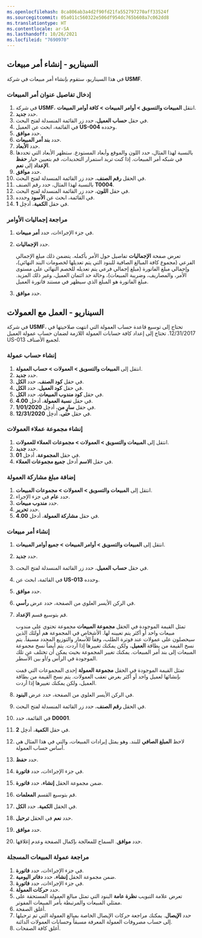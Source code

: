 ```yaml
---
ms.openlocfilehash: 8ca806ab3a4d2f90fd21fa552797270aff33524f
ms.sourcegitcommit: 05a011c560322e506df954dc765b608a7c062dd8
ms.translationtype: HT
ms.contentlocale: ar-SA
ms.lasthandoff: 10/26/2021
ms.locfileid: "7690970"
---
```

## <a name="scenario---create-a-sales-order"></a>السيناريو - إنشاء أمر مبيعات

في هذا السيناريو، ستقوم بإنشاء أمر مبيعات في شركة **USMF**.


 
### <a name="enter-sales-order-header-details"></a>إدخال تفاصيل عنوان أمر المبيعات

1.  في شركة **USMF**، انتقل **المبيعات والتسويق > أوامر المبيعات > كافة أوامر المبيعات**.
2.  حدد **جديد‏‎**.
3.  في حقل **حساب العميل**، حدد زر القائمة المنسدلة لفتح البحث.
4.  في القائمة، ابحث عن العميل **US-004** وحدده.
5.  حدد **موافق**.
6.  حدد **بند أمر المبيعات**.
7.  حدد **الأبعاد**.
8.  بالنسبة لهذا المثال، حدد اللون والموقع وأبعاد المستودع.
    ستظهر الأبعاد التي تحددها في شبكه أمر المبيعات.
    إذا كنت تريد استمرار التحديدات، قم بتعيين خيار **حفظ الإعداد** إلى **نعم**.
9.  حدد **موافق**.
10. في الحقل **رقم الصنف**، حدد زر القائمة المنسدلة لفتح البحث.
11. بالنسبة لهذا المثال، حدد رقم الصنف **T0004**.
12. في حقل **اللون**، حدد زر القائمة المنسدلة لفتح البحث.
13. في القائمة، ابحث عن **الأسود** وحدده.
14. في حقل **الكمية**، أدخِل **1**.

### <a name="review-the-order-totals"></a>مراجعة إجماليات الأوامر

1.  في جزء الإجراءات، حدد **أمر مبيعات**.

2.  حدد **الإجماليات**.

    تعرض صفحة **الإجماليات** تفاصيل حول الأمر بأكمله. يتضمن ذلك مبلغ الإجمالي الفرعي (مجموع كافة المبالغ الصافية للبنود التي يتم تعديلها لخصومات البند النهائي)، وإجمالي مبلغ الفاتورة (مبلغ إجمالي فرعي يتم تعديله للخصم النهائي على مستوى الأمر، والمصاريف، وضريبة المبيعات)، وحالة حد ائتمان العميل، وغير ذلك المزيد.
مبلغ الفاتورة هو المبلغ الذي سيظهر في مستند فاتورة العميل.

3.  حدد **موافق**.

## <a name="scenario---work-with-commissions"></a>السيناريو - العمل مع العمولات
في شركة **USMF**، تحتاج إلى توسيع قاعدة حساب العمولة التي انتهت صلاحيتها في 12/31/2017. تحتاج إلى إعداد كافة حسابات العمولة اللازمة لضمان حساب عمولة العميل US-013 لجميع الأصناف.

### <a name="create-a-commission-calculation"></a>إنشاء حساب عمولة
1. انتقل إلى **المبيعات والتسويق > العمولات > حساب العمولة**.
2. حدد **جديد‏‎**.
3. في حقل **كود الصنف**، حدد **الكل**.
4. في حقل **كود العميل**، حدد **الكل**.
5. في حقل **كود مندوب المبيعات**، حدد **الكل**.
6. في حقل **نسبة العمولة**، أدخل **4.00**.
7. في حقل **سارٍ من**، أدخِل **1/01/2020**.
8. في حقل **حتى**، أدخِل **12/31/2020**.

### <a name="create-a-commission-customer-group"></a>إنشاء مجموعة عملاء العمولات
1. انتقل إلى **المبيعات والتسويق > العمولات > مجموعات العملاء للعمولات**.
2. حدد **جديد‏‎**.
3. في حقل **المجموعة**، أدخل **01**.
4. في حقل **الاسم** أدخل **جميع مجموعات العملاء**.

### <a name="add-commission-share-amount"></a>إضافة مبلغ مشاركة العمولة
1. انتقل إلى **المبيعات والتسويق > العمولات > مجموعات المبيعات**.
2. حدد **عام** في جزء الإجراء.
3. حدد **مندوب مبيعات**.
4. حدد **تحرير**.
5. في حقل **مشاركة العمولة**، أدخل **4.00**.


### <a name="create-a-sales-order"></a>إنشاء أمر مبيعات
1.  انتقل إلى **المبيعات والتسويق > أوامر المبيعات > جميع أوامر المبيعات**.
1.  حدد **جديد‏‎**.
1.  في حقل **حساب العميل**، حدد زر القائمة المنسدلة لفتح البحث.
1.  في القائمة، ابحث عن **US-013** وحدده.
1. حدد **موافق**.
1. في الركن الأيسر العلوي من الصفحة، حدد عرض **رأسي**.
1. قم بتوسيع قسم **الإعداد**.

    تمثل القيمة الموجودة في الحقل **مجموعة المبيعات** مجموعة تحتوي على مندوب مبيعات واحد أو أكثر يتم تعيينه لها. الأشخاص في المجموعة هم أولئك الذين سيحصلون على عمولات عند فوترة الطلب، وفقاً للأسعار والتوزيع المحدد مسبقاً. يتم نسخ القيمة من بطاقة **العميل**، ولكن يمكنك تغييرها إذا أردت. يتم أيضاً نسخ مجموعة المبيعات إلى بند أمر المبيعات. يمكنك تغيير المجموعة بحيث يمكن أن تختلف عن تلك الموجودة في الرأس و/أو بين الأسطر.

    تمثل القيمة الموجودة في الحقل **مجموعة العمولة** إحدى المجموعات التي قمت بإنشائها لعميل واحد أو أكثر بغرض تعقب العمولات. يتم نسخ القيمة من بطاقة العميل، ولكن يمكنك تغييرها إذا أردت.

13.  في الركن الأيسر العلوي من الصفحة، حدد عرض **البنود**.
14. في الحقل **رقم الصنف**، حدد زر القائمة المنسدلة لفتح البحث.
19. في القائمة، حدد **D0001**.
20. في حقل **الكمية**، أدخِل **2**.
21. لاحظ **المبلغ الصافي** للبند. وهو يمثل إيرادات المبيعات، والتي في هذا المثال هي أساس حساب العمولة.
22. حدد **حفظ**.
23. في جزء الإجراءات، حدد **فاتورة**.
24. ضمن مجموعة الحقل **إنشاء**، حدد **فاتورة**.
25. قم بتوسيع القسم **المعلمات**.
26. في الحقل **الكمية**، حدد **الكل**.
27. حدد **نعم** في الحقل **ترحيل**.
28. حدد **موافق**.
29. حدد **موافق**. السماح للمعالجة بإكمال الصفحة وعدم إغلاقها.

### <a name="review-the-registered-sales-commissions"></a>مراجعة عمولة المبيعات المسجلة

1.  في جزء الإجراءات، حدد **فاتورة**.
2.  ضمن مجموعة الحقل **إنشاء**، حدد **‏‫دفاتر اليومية‬**.
3.  في جزء الإجراءات، حدد **فاتورة**.
4.  حدد **حركات العمولة**.
5.  تعرض علامة التبويب **نظرة عامة** البنود التي تمثل مبالغ العمولة المستحقة على ممثلي المبيعات والمرتبطة بأمر المبيعات المفوتر.
6.  أغلق الصفحة.
7.  حدد **الإيصال**. يمكنك مراجعة حركات الإيصال الخاصة بمبالغ العمولة التي تم ترحيلها إلى حساب مصروفات العمولة المعرفة مسبقاً وحسابات العمولات الدائنة.
8.  أغلق كافة الصفحات.


